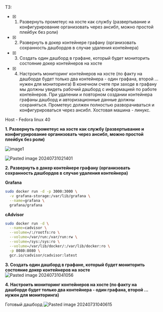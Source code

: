 ТЗ: 
- [x] 1) Развернуть прометеус на хосте как службу (развертывание и конфигурирование организовать через ансибл, можно простой плейбук без роли)
- [x] 2) Развернуть в докер контейнере графану (организовать сохранность дашбордов в случае удаления контейнера)
- [x] 3) Создать один дашборд в графане, который будет мониторить состояние докер контейнеров на хосте
- [x] 4) Настроить мониторинг контейнеров на хосте (по факту на дашборде будет только два контейнера - один графана, второй ... нужен для мониторинга)
В конечном счете при заходе в графану мы должны увидеть рабочий дашборд с информацией по работе контейнеров.
При удалении и повторном создании контейнера графаны дашборд и авторизационные данные должны сохраняться.
Прометеус должен полностью разворачиваться и конфигурироваться через ансибл.
Хостовая машина - линукс.

Host - Fedora linux 40

**1. Развернуть прометеус на хосте как службу (развертывание и конфигурирование организовать через ансибл, можно простой плейбук без роли)**

![image1](https://github.com/user-attachments/assets/b8dbe417-5f3f-416e-b0f8-1a2b428b9ab2)

![Pasted image 20240731021401](https://github.com/user-attachments/assets/1e8b8cf9-1d10-4b40-8c89-55455a9f0af5)


**2. Развернуть в докер контейнере графану (организовать сохранность дашбордов в случае удаления контейнера)**

**Grafana**
```bash
sudo docker run -d -p 3000:3000 \
  -v grafana-storage:/var/lib/grafana \
  --name=grafana \
  grafana/grafana
```

**cAdvisor**
```bash
sudo docker run -d \
  --name=cadvisor \
  --volume=/:/rootfs:ro \
  --volume=/var/run:/var/run:rw \
  --volume=/sys:/sys:ro \
  --volume=/var/lib/docker/:/var/lib/docker:ro \
  -p 8080:8080 \
  gcr.io/cadvisor/cadvisor:latest
```

**3. Создать один дашборд в графане, который будет мониторить состояние докер контейнеров на хосте**
![Pasted image 20240731041056](https://github.com/user-attachments/assets/3620ffd7-73e0-4471-8496-b640107a65ab)


**4. Настроить мониторинг контейнеров на хосте (по факту на дашборде будет только два контейнера - один графана, второй ... нужен для мониторинга)**

Готовый дашборд
![Pasted image 20240731040615](https://github.com/user-attachments/assets/0837c206-a965-4388-8d26-b6d9ea87258d)
